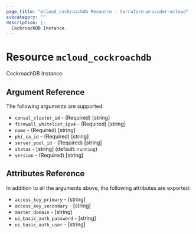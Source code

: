 ```yaml
---
page_title: "mcloud_cockroachdb Resource - terraform-provider-mcloud"
subcategory: ""
description: |-
  CockroachDB Instance.
---
```


# Resource `mcloud_cockroachdb`

CockroachDB Instance.



## Argument Reference

The following arguments are supported:

- `consul_cluster_id` - (Required) [string]  
- `firewall_whitelist_ipv4` - (Required) [string]  
- `name` - (Required) [string]  
- `pki_ca_id` - (Required) [string]  
- `server_pool_id` - (Required) [string]  
- `status` - [string]   (default: `running`)
- `version` - (Required) [string]  

## Attributes Reference

In addition to all the arguments above, the following attributes are exported:

- `access_key_primary` - [string] 
- `access_key_secondary` - [string] 
- `master_domain` - [string] 
- `ui_basic_auth_password` - [string] 
- `ui_basic_auth_user` - [string] 